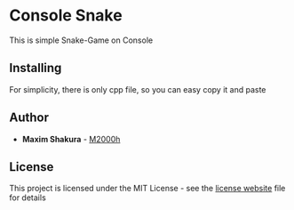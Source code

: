
# Console Snake

This is simple Snake-Game on Console

## Installing

For simplicity, there is only cpp file, so you can easy copy it and paste

## Author

* **Maxim Shakura** - [M2000h](https://github.com/M2000h)

## License

This project is licensed under the MIT License - see the [license website](https://opensource.org/licenses/MIT) file for details
